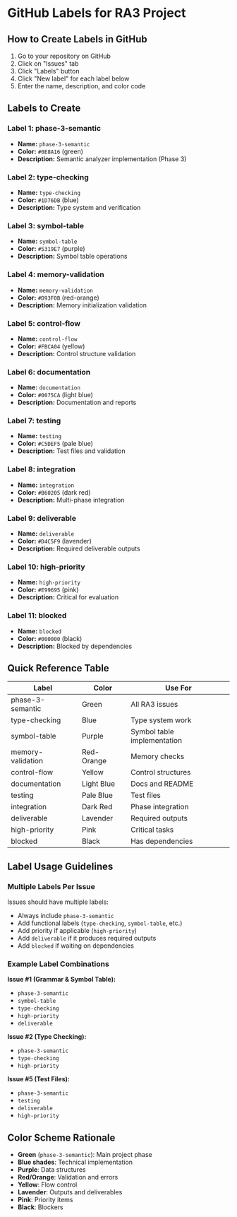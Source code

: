 # GitHub Labels for RA3 Project

## How to Create Labels in GitHub

1. Go to your repository on GitHub
2. Click on "Issues" tab
3. Click "Labels" button
4. Click "New label" for each label below
5. Enter the name, description, and color code

## Labels to Create

### Label 1: phase-3-semantic
- **Name:** `phase-3-semantic`
- **Color:** `#0E8A16` (green)
- **Description:** Semantic analyzer implementation (Phase 3)

### Label 2: type-checking
- **Name:** `type-checking`
- **Color:** `#1D76DB` (blue)
- **Description:** Type system and verification

### Label 3: symbol-table
- **Name:** `symbol-table`
- **Color:** `#5319E7` (purple)
- **Description:** Symbol table operations

### Label 4: memory-validation
- **Name:** `memory-validation`
- **Color:** `#D93F0B` (red-orange)
- **Description:** Memory initialization validation

### Label 5: control-flow
- **Name:** `control-flow`
- **Color:** `#FBCA04` (yellow)
- **Description:** Control structure validation

### Label 6: documentation
- **Name:** `documentation`
- **Color:** `#0075CA` (light blue)
- **Description:** Documentation and reports

### Label 7: testing
- **Name:** `testing`
- **Color:** `#C5DEF5` (pale blue)
- **Description:** Test files and validation

### Label 8: integration
- **Name:** `integration`
- **Color:** `#B60205` (dark red)
- **Description:** Multi-phase integration

### Label 9: deliverable
- **Name:** `deliverable`
- **Color:** `#D4C5F9` (lavender)
- **Description:** Required deliverable outputs

### Label 10: high-priority
- **Name:** `high-priority`
- **Color:** `#E99695` (pink)
- **Description:** Critical for evaluation

### Label 11: blocked
- **Name:** `blocked`
- **Color:** `#000000` (black)
- **Description:** Blocked by dependencies

## Quick Reference Table

| Label | Color | Use For |
|-------|-------|---------|
| phase-3-semantic | Green | All RA3 issues |
| type-checking | Blue | Type system work |
| symbol-table | Purple | Symbol table implementation |
| memory-validation | Red-Orange | Memory checks |
| control-flow | Yellow | Control structures |
| documentation | Light Blue | Docs and README |
| testing | Pale Blue | Test files |
| integration | Dark Red | Phase integration |
| deliverable | Lavender | Required outputs |
| high-priority | Pink | Critical tasks |
| blocked | Black | Has dependencies |

## Label Usage Guidelines

### Multiple Labels Per Issue
Issues should have multiple labels:
- Always include `phase-3-semantic`
- Add functional labels (`type-checking`, `symbol-table`, etc.)
- Add priority if applicable (`high-priority`)
- Add `deliverable` if it produces required outputs
- Add `blocked` if waiting on dependencies

### Example Label Combinations

**Issue #1 (Grammar & Symbol Table):**
- `phase-3-semantic`
- `symbol-table`
- `type-checking`
- `high-priority`
- `deliverable`

**Issue #2 (Type Checking):**
- `phase-3-semantic`
- `type-checking`
- `high-priority`

**Issue #5 (Test Files):**
- `phase-3-semantic`
- `testing`
- `deliverable`
- `high-priority`

## Color Scheme Rationale

- **Green** (`phase-3-semantic`): Main project phase
- **Blue shades**: Technical implementation
- **Purple**: Data structures
- **Red/Orange**: Validation and errors
- **Yellow**: Flow control
- **Lavender**: Outputs and deliverables
- **Pink**: Priority items
- **Black**: Blockers
